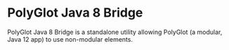 PolyGlot Java 8 Bridge
========

PolyGlot Java 8 Bridge is a standalone utility allowing PolyGlot (a modular, Java 12 app) to use non-modular elements.
